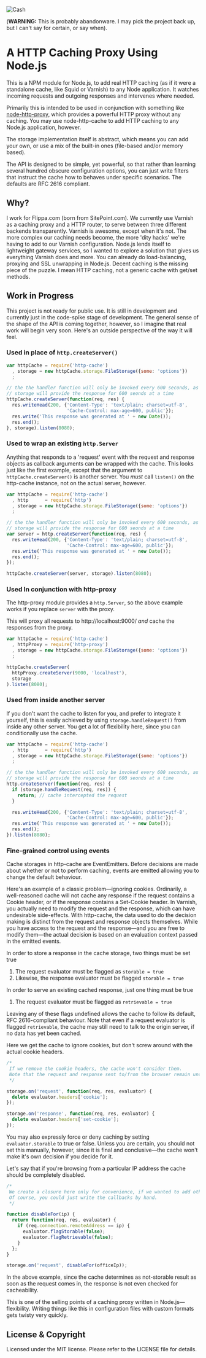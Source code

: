 <img src="https://raw.github.com/d11wtq/node-http-cache/master/cash.jpg"
  alt="Cash" title="You say cache, I say cache" />

(**WARNING:** This is probably abandonware. I may pick the project back up, but I can't say for certain, or say when).

# A HTTP Caching Proxy Using Node.js

This is a NPM module for Node.js, to add real HTTP caching (as if it were
a standalone cache, like Squid or Varnish) to any Node application.  It
watches incoming requests and outgoing responses and intervenes where needed.

Primarily this is intended to be used in conjunction with something like
[node-http-proxy](https://github.com/nodejitsu/node-http-proxy), which
provides a powerful HTTP proxy without any caching. You may use
node-http-cache to add HTTP caching to any Node.js application, however.

The storage implementation itself is abstract, which means you can add your
own, or use a mix of the built-in ones (file-based and/or memory based).

The API is designed to be simple, yet powerful, so that rather than learning
several hundred obscure configuration options, you can just write filters
that instruct the cache how to behaves under specific scenarios.  The
defaults are RFC 2616 compliant.

## Why?

I work for Flippa.com (born from SitePoint.com). We currently use Varnish
as a caching proxy and a HTTP router, to serve between three different
backends transparently. Varnish is awesome, except when it's not. The more
complex our caching needs become, the more 'dity hacks' we're having to add
to our Varnish configuration. Node.js lends itself to lightweight gateway
services, so I wanted to explore a solution that gives us everything Varnish
does and more. You can already do load-balancing, proxying and SSL unwrapping
in Node.js. Decent caching is the missing piece of the puzzle. I mean HTTP
caching, not a generic cache with get/set methods.

## Work in Progress

This project is not ready for public use. It is still in development and
currently just in the code-spike stage of development. The general sense of
the shape of the API is coming together, however, so I imagine that real work
will begin very soon.  Here's an outside perspective of the way it will feel.

### Used in place of `http.createServer()`

``` javascript
var httpCache = require('http-cache')
  , storage = new httpCache.storage.FileStorage({some: 'options'})
  ;

// the the handler function will only be invoked every 600 seconds, as the
// storage will provide the response for 600 seonds at a time
httpCache.createServer(function(req, res) {
  res.writeHead(200, {'Content-Type': 'text/plain; charset=utf-8',
                      'Cache-Control: max-age=600, public'});
  res.write('This response was generated at ' + new Date());
  res.end();
}, storage).listen(8080);
```

### Used to wrap an existing `http.Server`

Anything that responds to a 'request' event with the request and response
objects as callback arguments can be wrapped with the cache. This looks just
like the first example, except that the argument to `httpCache.createServer()`
is another server. You *must* call `listen()` on the http-cache instance, not
on the actual server, however.

``` javascript
var httpCache = require('http-cache')
  , http      = require('http')
  , storage = new httpCache.storage.FileStorage({some: 'options'})
  ;

// the the handler function will only be invoked every 600 seconds, as the
// storage will provide the response for 600 seonds at a time
var server = http.createServer(function(req, res) {
  res.writeHead(200, {'Content-Type': 'text/plain; charset=utf-8',
                      'Cache-Control: max-age=600, public'});
  res.write('This response was generated at ' + new Date());
  res.end();
});

httpCache.createServer(server, storage).listen(8080);
```

### Used In conjunction with http-proxy

The http-proxy module provides a `http.Server`, so the above example works
if you replace `server` with the proxy.

This will proxy all requests to http://localhost:9000/ *and* cache the responses
from the proxy.

``` javascript
var httpCache = require('http-cache')
  , httpProxy = require('http-proxy')
  , storage = new httpCache.storage.FileStorage({some: 'options'})
  ;

httpCache.createServer(
  httpProxy.createServer(9000, 'localhost'),
  storage
).listen(8080);
```

### Used from inside another server

If you don't want the cache to listen for you, and prefer to integrate it
yourself, this is easily achieved by using `storage.handleRequest()` from
inside any other server. You get a lot of flexibility here, since you can
conditionally use the cache.

``` javascript
var httpCache = require('http-cache')
  , http      = require('http')
  , storage = new httpCache.storage.FileStorage({some: 'options'})
  ;

// the the handler function will only be invoked every 600 seconds, as the
// storage will provide the response for 600 seonds at a time
http.createServer(function(req, res) {
  if (storage.handleRequest(req, res)) {
    return; // cache intercepted the request
  }

  res.writeHead(200, {'Content-Type': 'text/plain; charset=utf-8',
                      'Cache-Control: max-age=600, public'});
  res.write('This response was generated at ' + new Date());
  res.end();
}).listen(8080);
```

### Fine-grained control using events

Cache storages in http-cache are EventEmitters. Before decisions are made
about whether or not to perform caching, events are emitted allowing you to
change the default behaviour.

Here's an example of a classic problem—ignoring cookies. Ordinarily, a
well-reasoned cache will not cache any response if the request contains a
Cookie header, or if the response contains a Set-Cookie header. In Varnish,
you actually need to modify the request and the response, which can have
undesirable side-effects. With http-cache, the data used to do the decision
making is distinct from the request and response objects themselves. While you
have access to the request and the response—and you are free to modify
them—the actual decision is based on an evaluation context passed in the
emitted events.

In order to store a response in the cache storage, two things must be set true

  1. The request evaluator must be flagged as `storable = true`
  2. Likewise, the response evaluator must be flagged `storable = true`

In order to serve an existing cached response, just one thing must be true

  1. The request evaluator must be flagged as `retrievable = true`

Leaving any of these flags undefined allows the cache to follow its default,
RFC 2616-compliant behaviour. Note that even if a request evaluator is flagged
`retrievable`, the cache may still need to talk to the origin server, if no
data has yet been cached.

Here we get the cache to ignore cookies, but don't screw around with the actual
cookie headers.

``` javascript
/*
 If we remove the cookie headers, the cache won't consider them.
 Note that the request and response sent to/from the browser remain unchanged.
 */

storage.on('request', function(req, res, evaluator) {
  delete evaluator.headers['cookie'];
});

storage.on('response', function(req, res, evaluator) {
  delete evaluator.headers['set-cookie'];
});
```

You may also expressly force or deny caching by setting `evaluator.storable`
to true or false. Unless you are certain, you should not set this manually,
however, since it is final and conclusive—the cache won't make it's own
decision if you decide for it.

Let's say that if you're browsing from a particular IP address the cache
should be completely disabled.

``` javascript
/*
 We create a closure here only for convenience, if we wanted to add other IPs.
 Of course, you could just write the callbacks by hand.
 */

function disableFor(ip) {
  return function(req, res, evaluator) {
    if (req.connection.remoteAddress == ip) {
      evaluator.flagStorable(false);
      evaluator.flagRetrievable(false);
    }
  };
}

storage.on('request', disableFor(officeIp));
```

In the above example, since the cache determines as not-storable result as
soon as the request comes in, the response is not even checked for
cacheability.

This is one of the selling points of a caching proxy written in
Node.js—flexibility. Writing things like this in configuration files with
custom formats gets twisty very quickly.

## License & Copyright

Licensed under the MIT license. Please refer to the LICENSE file for details.
